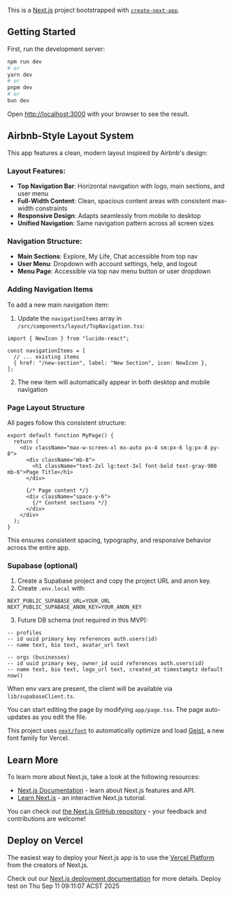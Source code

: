 This is a [Next.js](https://nextjs.org) project bootstrapped with [`create-next-app`](https://nextjs.org/docs/app/api-reference/cli/create-next-app).

## Getting Started

First, run the development server:

```bash
npm run dev
# or
yarn dev
# or
pnpm dev
# or
bun dev
```

Open [http://localhost:3000](http://localhost:3000) with your browser to see the result.

## Airbnb-Style Layout System

This app features a clean, modern layout inspired by Airbnb's design:

### Layout Features:
- **Top Navigation Bar**: Horizontal navigation with logo, main sections, and user menu
- **Full-Width Content**: Clean, spacious content areas with consistent max-width constraints
- **Responsive Design**: Adapts seamlessly from mobile to desktop
- **Unified Navigation**: Same navigation pattern across all screen sizes

### Navigation Structure:
- **Main Sections**: Explore, My Life, Chat accessible from top nav
- **User Menu**: Dropdown with account settings, help, and logout
- **Menu Page**: Accessible via top nav menu button or user dropdown

### Adding Navigation Items

To add a new main navigation item:

1. Update the `navigationItems` array in `/src/components/layout/TopNavigation.tsx`:

```tsx
import { NewIcon } from "lucide-react";

const navigationItems = [
  // ... existing items
  { href: "/new-section", label: "New Section", icon: NewIcon },
];
```

2. The new item will automatically appear in both desktop and mobile navigation

### Page Layout Structure

All pages follow this consistent structure:

```tsx
export default function MyPage() {
  return (
    <div className="max-w-screen-xl mx-auto px-4 sm:px-6 lg:px-8 py-8">
      <div className="mb-8">
        <h1 className="text-2xl lg:text-3xl font-bold text-gray-900 mb-6">Page Title</h1>
      </div>
      
      {/* Page content */}
      <div className="space-y-6">
        {/* Content sections */}
      </div>
    </div>
  );
}
```

This ensures consistent spacing, typography, and responsive behavior across the entire app.

### Supabase (optional)

1. Create a Supabase project and copy the project URL and anon key.
2. Create `.env.local` with:

```
NEXT_PUBLIC_SUPABASE_URL=YOUR_URL
NEXT_PUBLIC_SUPABASE_ANON_KEY=YOUR_ANON_KEY
```

3. Future DB schema (not required in this MVP):

```
-- profiles
-- id uuid primary key references auth.users(id)
-- name text, bio text, avatar_url text

-- orgs (businesses)
-- id uuid primary key, owner_id uuid references auth.users(id)
-- name text, bio text, logo_url text, created_at timestamptz default now()
```

When env vars are present, the client will be available via `lib/supabaseClient.ts`.

You can start editing the page by modifying `app/page.tsx`. The page auto-updates as you edit the file.

This project uses [`next/font`](https://nextjs.org/docs/app/building-your-application/optimizing/fonts) to automatically optimize and load [Geist](https://vercel.com/font), a new font family for Vercel.

## Learn More

To learn more about Next.js, take a look at the following resources:

- [Next.js Documentation](https://nextjs.org/docs) - learn about Next.js features and API.
- [Learn Next.js](https://nextjs.org/learn) - an interactive Next.js tutorial.

You can check out [the Next.js GitHub repository](https://github.com/vercel/next.js) - your feedback and contributions are welcome!

## Deploy on Vercel

The easiest way to deploy your Next.js app is to use the [Vercel Platform](https://vercel.com/new?utm_medium=default-template&filter=next.js&utm_source=create-next-app&utm_campaign=create-next-app-readme) from the creators of Next.js.

Check out our [Next.js deployment documentation](https://nextjs.org/docs/app/building-your-application/deploying) for more details.
Deploy test on Thu Sep 11 09:11:07 ACST 2025
